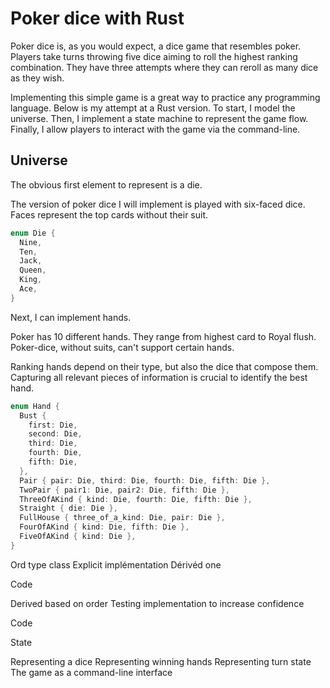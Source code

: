 # Poker dice with Rust
Poker dice is, as you would expect, a dice game that resembles poker. Players take turns throwing five dice aiming to roll the highest ranking combination. They have three attempts where they can reroll as many dice as they wish.

Implementing this simple game is a great way to practice any programming language. Below is my attempt at a Rust version. To start, I model the universe. Then, I implement a state machine to represent the game flow. Finally, I allow players to interact with the game via the command-line.

## Universe
The obvious first element to represent is a die. 

The version of poker dice I will implement is played with six-faced dice. Faces represent the top cards without their suit.

```rust
enum Die {
  Nine,
  Ten,
  Jack,
  Queen,
  King,
  Ace,
}
```

Next, I can implement hands. 

Poker has 10 different hands. They range from highest card to Royal flush. Poker-dice, without suits, can't support certain hands.

Ranking hands depend on their type, but also the dice that compose them. Capturing all relevant pieces of information is crucial to identify the best hand.

```rust
enum Hand {
  Bust {
    first: Die,
    second: Die,
    third: Die,
    fourth: Die,
    fifth: Die,
  },
  Pair { pair: Die, third: Die, fourth: Die, fifth: Die },
  TwoPair { pair1: Die, pair2: Die, fifth: Die },
  ThreeOfAKind { kind: Die, fourth: Die, fifth: Die },
  Straight { die: Die },
  FullHouse { three_of_a_kind: Die, pair: Die },
  FourOfAKind { kind: Die, fifth: Die },
  FiveOfAKind { kind: Die },
}
```

Ord type class
Explicit implémentation
Dérivéd one

Code

Derived based on order
Testing implementation to increase confidence

Code

State

Representing a dice
Representing winning hands
Representing turn state
The game as a command-line interface
